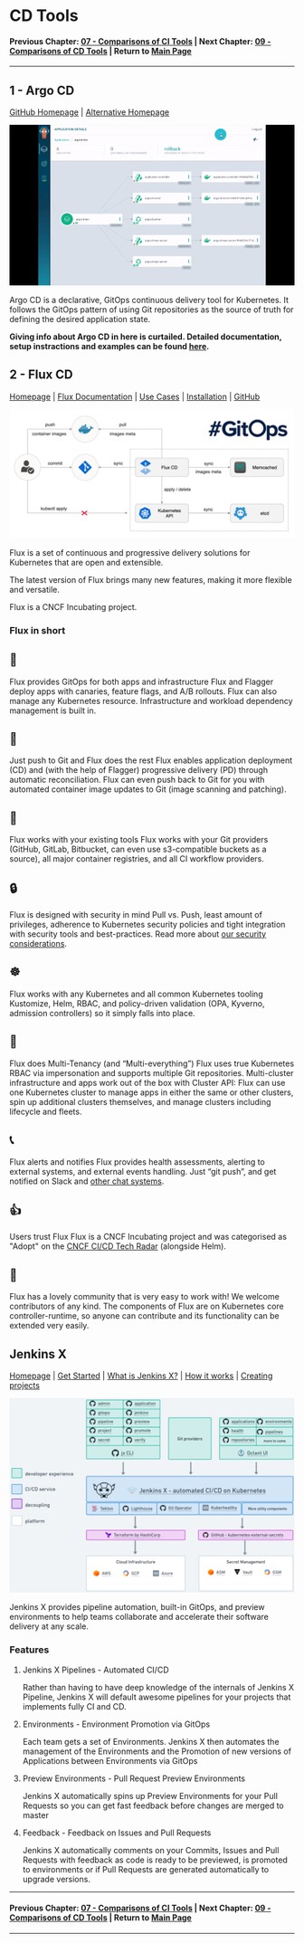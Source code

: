 # CD Tools

#### Previous Chapter: [07 - Comparisons of CI Tools](ch07-comparisons-of-ci-tools.md) | Next Chapter: [09 - Comparisons of CD Tools](ch09-comparisons-of-cd-tools.md) | Return to [Main Page](README.md)
---

## 1 - Argo CD

[GitHub Homepage](https://argoproj.github.io/cd/) | [Alternative Homepage](https://argo-cd.readthedocs.io/en/stable/)

<p align="center"><img src="images/CD-toolsets/gif-1.gif"></p>

Argo CD is a declarative, GitOps continuous delivery tool for Kubernetes. It follows the GitOps pattern of using Git repositories as the source of truth for defining the desired application state.

**Giving info about Argo CD in here is curtailed. Detailed documentation, setup instractions and examples can be found [here](Argo-CD.md).**

## 2 - Flux CD

[Homepage](https://fluxcd.io/) | [Flux Documentation](https://fluxcd.io/docs/) | [Use Cases](https://fluxcd.io/docs/use-cases/) | [Installation](https://fluxcd.io/docs/installation/) | [GitHub](https://github.com/fluxcd/flux)

<p align="center"><img src="images/CD-toolsets/image-1.png"></p>

Flux is a set of continuous and progressive delivery solutions for Kubernetes that are open and extensible.

The latest version of Flux brings many new features, making it more flexible and versatile.

Flux is a CNCF Incubating project.

### Flux in short

## 🤝

Flux provides GitOps for both apps and infrastructure
Flux and Flagger deploy apps with canaries, feature flags, and A/B rollouts. Flux can also manage any Kubernetes resource. Infrastructure and workload dependency management is built in.

## 🤖

Just push to Git and Flux does the rest
Flux enables application deployment (CD) and (with the help of Flagger) progressive delivery (PD) through automatic reconciliation. Flux can even push back to Git for you with automated container image updates to Git (image scanning and patching).

## 🔩

Flux works with your existing tools
Flux works with your Git providers (GitHub, GitLab, Bitbucket, can even use s3-compatible buckets as a source), all major container registries, and all CI workflow providers.

## 🔒

Flux is designed with security in mind
Pull vs. Push, least amount of privileges, adherence to Kubernetes security policies and tight integration with security tools and best-practices. Read more about [our security considerations](https://fluxcd.io/docs/security).

## ☸️

Flux works with any Kubernetes and all common Kubernetes tooling
Kustomize, Helm, RBAC, and policy-driven validation (OPA, Kyverno, admission controllers) so it simply falls into place.

## 🤹

Flux does Multi-Tenancy (and “Multi-everything”)
Flux uses true Kubernetes RBAC via impersonation and supports multiple Git repositories. Multi-cluster infrastructure and apps work out of the box with Cluster API: Flux can use one Kubernetes cluster to manage apps in either the same or other clusters, spin up additional clusters themselves, and manage clusters including lifecycle and fleets.

## 📞

Flux alerts and notifies
Flux provides health assessments, alerting to external systems, and external events handling. Just “git push”, and get notified on Slack and [other chat systems](https://fluxcd.io/docs/components/notification/provider/).

## 👍

Users trust Flux
Flux is a CNCF Incubating project and was categorised as "Adopt" on the [CNCF CI/CD Tech Radar](https://radar.cncf.io/2020-06-continuous-delivery) (alongside Helm).

## 💖

Flux has a lovely community that is very easy to work with!
We welcome contributors of any kind. The components of Flux are on Kubernetes core controller-runtime, so anyone can contribute and its functionality can be extended very easily.

## Jenkins X

[Homepage](https://jenkins-x.io/) | [Get Started](https://jenkins-x.io/v3/) | [What is Jenkins X?](https://jenkins-x.io/v3/about/what/) | [How it works](https://jenkins-x.io/v3/about/how-it-works/) | [Creating projects](https://jenkins-x.io/v3/develop/create-project/)

<p align="center"><img src="images/CD-toolsets/image-2.png"></p>

Jenkins X provides pipeline automation, built-in GitOps, and preview environments to help teams collaborate and accelerate their software delivery at any scale.

### Features

1. Jenkins X Pipelines - Automated CI/CD

   Rather than having to have deep knowledge of the internals of Jenkins X Pipeline, Jenkins X will default awesome pipelines for your projects that implements fully CI and CD.

2. Environments - Environment Promotion via GitOps

   Each team gets a set of Environments. Jenkins X then automates the management of the Environments and the Promotion of new versions of Applications between Environments via GitOps

3. Preview Environments - Pull Request Preview Environments

   Jenkins X automatically spins up Preview Environments for your Pull Requests so you can get fast feedback before changes are merged to master

4. Feedback - Feedback on Issues and Pull Requests

   Jenkins X automatically comments on your Commits, Issues and Pull Requests with feedback as code is ready to be previewed, is promoted to environments or if Pull Requests are generated automatically to upgrade versions.

---
#### Previous Chapter: [07 - Comparisons of CI Tools](ch07-comparisons-of-ci-tools.md) | Next Chapter: [09 - Comparisons of CD Tools](ch09-comparisons-of-cd-tools.md) | Return to [Main Page](README.md)
---
